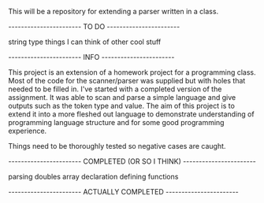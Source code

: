 This will be a repository for extending a parser written in a class.


----------------------- TO DO -----------------------

string type
things I can think of
other cool stuff




----------------------- INFO -----------------------

This project is an extension of a homework project for a programming class. Most of the code for the scanner/parser was supplied but with holes that needed
to be filled in. I've started with a completed version of the assignment. It was able to scan and parse a simple language and give outputs such as the token
type and value. The aim of this project is to extend it into a more fleshed out language to demonstrate understanding of programming language structure and
for some good programming experience.

Things need to be thoroughly tested so negative cases are caught.


----------------------- COMPLETED (OR SO I THINK) -----------------------

parsing doubles
array declaration
defining functions


----------------------- ACTUALLY COMPLETED -----------------------
